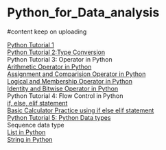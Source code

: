 # Python_for_Data_analysis
#content keep on uploading

[Python Tutorial 1](https://github.com/NirajanRijal/Python_for_Data_Analyst/blob/main/Python%20Tutorial%201.pdf)<br />
[Python Tutorial 2:Type Conversion](https://github.com/NirajanRijal/Python_for_Data_Analyst/blob/main/Type%20Conversion%20.pdf)<br />
Python Tutorial 3: Operator in Python<br />
[Arithmetic Operator in Python](https://github.com/NirajanRijal/Python_for_Data_Analyst/blob/main/Arithmetic%20Operator%20in%20Python%20(Chapter%201).pdf)<br />
[Assignment and Comparision Operator in Python](https://github.com/NirajanRijal/Python_for_Data_Analyst/blob/main/Assignment%20and%20Comparision%20Operator%20.pdf)<br />
[Logical and Membership Operator in Python](https://github.com/NirajanRijal/Python_for_Data_Analyst/blob/main/logical%20and%20Membership%20operator.pdf)<br />
[Identity and Bitwise Operator in Python](https://github.com/NirajanRijal/Python_for_Data_Analyst/blob/main/Identity%20and%20Bitwise%20Operator.pdf)<br />
Python Tutorial 4: Flow Control in Python<br />
[if, else, elif statement](https://github.com/NirajanRijal/Python_for_Data_Analyst/blob/main/if%20else%20elif%20statement.pdf)<br />
[Basic Calculator Practice using if else elif statement](https://github.com/NirajanRijal/Python_for_Data_Analyst/blob/main/Basic%20calculator%20using%20if%20else%20elif%20statement.pdf)<br />
[Python Tutorial 5: Python Data types](https://github.com/NirajanRijal/Python_for_Data_Analyst/blob/main/Data%20types%20in%20Python%20(At%20a%20Glance).pdf)<br />
Sequence data type<br />
[List in Python](https://github.com/NirajanRijal/Python_for_Data_Analyst/blob/main/Python%20List.pdf)<br />
[String in Python](https://github.com/NirajanRijal/Python_for_Data_Analyst/blob/main/String%20(Python).pdf)<br />
